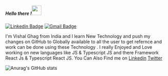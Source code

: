 ##### Hello there !<img src="https://raw.githubusercontent.com/aemmadi/aemmadi/master/wave.gif" width="30px">


[![Linkedin Badge](https://img.shields.io/badge/-VishalGhag-blue?style=flat-square&logo=Linkedin&logoColor=white&link=https:https://www.linkedin.com/in/vishal-ghag-020b2a198/)](https://www.linkedin.com/in/vishal-ghag-020b2a198/)
[![Gmail Badge](https://img.shields.io/badge/-vishalghag47@gmail.com-c14438?style=flat-square&logo=Gmail&logoColor=white&link=mailto:vishalghag47@gmail.com)](mailto:vishalghag47@gmail.com)

I'm Vishal Ghag from India and I learn New Technology and push my changes on GitHub to Globally available to all the user to get refernce and work can be done using these Technology . I really Enjoyed and Love working on new languages like JS & Typescript JS and there Framework React Js & Typescript React JS.
You Can Also Find me on <a href="https://www.linkedin.com/in/vishal-ghag-020b2a198/">Linkedin</a> <a href="https://twitter.com/VishalVijayGhag">Twitter</a> 

![Anurag's GitHub stats](https://github-readme-stats.vercel.app/api?username=vishalghag&theme=dark&show_icons=true)
